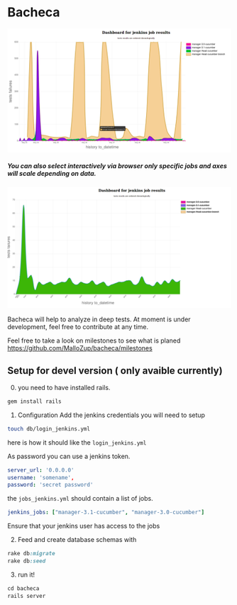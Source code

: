# Bacheca

![bacheca](public/demo.png)

##### You can also select interactively via browser only specific jobs and axes will scale depending on data.
![bacheca1](public/demo2.png)

Bacheca will help to analyze in deep tests.
At moment is under development, feel free to contribute at any time.

Feel free to take a look on milestones to see what is planed https://github.com/MalloZup/bacheca/milestones


## Setup for devel version ( only avaible currently)

0) you need to have installed rails.

```ruby
gem install rails
```

1) Configuration
Add the jenkins credentials you will need to setup

```bash
touch db/login_jenkins.yml
```
here is how it should like the `login_jenkins.yml`

As password you can use a jenkins token.
```yml
server_url: '0.0.0.0'
username: 'somename', 
password: 'secret password'
```

the `jobs_jenkins.yml` should contain a list of jobs.
```yml
jenkins_jobs: ["manager-3.1-cucumber", "manager-3.0-cucumber"]
```
Ensure that your jenkins user has access to the jobs

2) Feed and create database schemas with

```ruby
rake db:migrate
rake db:seed
```

3) run it!
```ruby
cd bacheca
rails server
```
